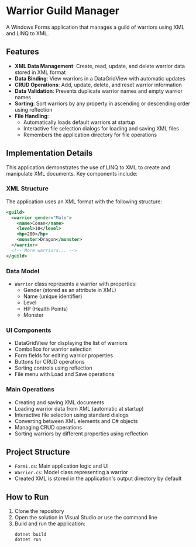 # Warrior Guild Manager

A Windows Forms application that manages a guild of warriors using XML and LINQ to XML.

## Features

- **XML Data Management**: Create, read, update, and delete warrior data stored in XML format
- **Data Binding**: View warriors in a DataGridView with automatic updates
- **CRUD Operations**: Add, update, delete, and reset warrior information
- **Data Validation**: Prevents duplicate warrior names and empty warrior names
- **Sorting**: Sort warriors by any property in ascending or descending order using reflection
- **File Handling**: 
  - Automatically loads default warriors at startup
  - Interactive file selection dialogs for loading and saving XML files
  - Remembers the application directory for file operations

## Implementation Details

This application demonstrates the use of LINQ to XML to create and manipulate XML documents. Key components include:

### XML Structure

The application uses an XML format with the following structure:
```xml
<guild>
  <warrior gender="Male">
    <name>Conan</name>
    <level>10</level>
    <hp>200</hp>
    <monster>Dragon</monster>
  </warrior>
  <!-- More warriors... -->
</guild>
```

### Data Model

- `Warrior` class represents a warrior with properties:
  - Gender (stored as an attribute in XML)
  - Name (unique identifier)
  - Level
  - HP (Health Points)
  - Monster

### UI Components

- DataGridView for displaying the list of warriors
- ComboBox for warrior selection
- Form fields for editing warrior properties
- Buttons for CRUD operations
- Sorting controls using reflection
- File menu with Load and Save operations

### Main Operations

- Creating and saving XML documents
- Loading warrior data from XML (automatic at startup)
- Interactive file selection using standard dialogs
- Converting between XML elements and C# objects
- Managing CRUD operations
- Sorting warriors by different properties using reflection

## Project Structure

- `Form1.cs`: Main application logic and UI
- `Warrior.cs`: Model class representing a warrior
- Created XML is stored in the application's output directory by default 

## How to Run

1. Clone the repository
2. Open the solution in Visual Studio or use the command line
3. Build and run the application:
   ```
   dotnet build
   dotnet run
   ```